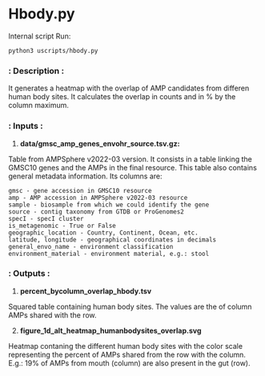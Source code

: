 # Hbody.py

Internal script
Run:

```
python3 uscripts/hbody.py
```

### : Description :

It generates a heatmap with the overlap of AMP candidates from 
differen human body sites. It calculates the overlap in counts and
in % by the column maximum.

### : Inputs :

1. **data/gmsc_amp_genes_envohr_source.tsv.gz:**

Table from AMPSphere v2022-03 version. It consists in a table linking the
GMSC10 genes and the AMPs in the final resource. This table also contains
general metadata information. Its columns are:
    
    gmsc - gene accession in GMSC10 resource
    amp - AMP accession in AMPSphere v2022-03 resource
    sample - biosample from which we could identify the gene
    source - contig taxonomy from GTDB or ProGenomes2
    specI - specI cluster
    is_metagenomic - True or False
    geographic_location - Country, Continent, Ocean, etc.
    latitude, longitude - geographical coordinates in decimals
    general_envo_name - environment classification
    environment_material - environment material, e.g.: stool
    
### : Outputs :

1. **percent_bycolumn_overlap_hbody.tsv**

Squared table containing human body sites. The values are the of column AMPs
shared with the row. 

2. **figure_1d_alt_heatmap_humanbodysites_overlap.svg**

Heatmap contaning the different human body sites with the color scale
representing the percent of AMPs shared from the row with the column.
E.g.: 19% of AMPs from mouth (column) are also present in the gut (row).

